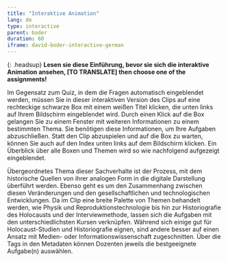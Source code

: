 ```yaml
---
title: "Interaktive Animation"
lang: de
type: interactive
parent: boder
duration: 60
iframe: david-boder-interactive-german
---
```


{: .headsup}
**Lesen sie diese Einführung, bevor sie sich die interaktive Animation ansehen, [TO TRANSLATE] then choose one of the assignments!**

Im Gegensatz zum Quiz, in dem die Fragen automatisch eingeblendet werden, müssen Sie in dieser interaktiven Version des Clips auf eine rechteckige schwarze Box mit einem weißen Titel klicken, die unten links auf Ihrem Bildschirm eingeblendet wird. Durch einen Klick auf die Box gelangen Sie zu einem Fenster mit weiteren Informationen zu einem bestimmten Thema. Sie benötigen diese Informationen, um Ihre Aufgaben abzuschließen. Statt den Clip abzuspielen und auf die Box zu warten, können Sie auch auf den Index unten links auf dem Bildschirm klicken. Ein Überblick über alle Boxen und Themen wird so wie nachfolgend aufgezeigt eingeblendet.

Übergeordnetes Thema dieser Sachverhalte ist der Prozess, mit dem historische Quellen von ihrer analogen Form in die digitale Darstellung überführt werden. Ebenso geht es um den Zusammenhang zwischen diesen Veränderungen und den gesellschaftlichen und technologischen Entwicklungen. Da im Clip eine breite Palette von Themen behandelt werden, wie Physik und Reproduktionstechnologie bis hin zur Historiografie des Holocausts und der Interviewmethode, lassen sich die Aufgaben mit den unterschiedlichsten Kursen verknüpfen. Während sich einige gut für Holocaust-Studien und Historiografie eignen, sind andere besser auf einen Ansatz mit Medien- oder Informationswissenschaft zugeschnitten. Über die Tags in den Metadaten können Dozenten jeweils die bestgeeignete Aufgabe(n) auswählen.


<!-- more -->
